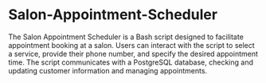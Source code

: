 # Salon-Appointment-Scheduler
The Salon Appointment Scheduler is a Bash script designed to facilitate appointment booking at a salon. Users can interact with the script to select a service, provide their phone number, and specify the desired appointment time. The script communicates with a PostgreSQL database, checking and updating customer information and managing appointments.
